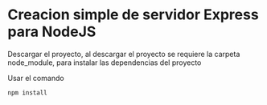 # Creacion simple de servidor Express para NodeJS

Descargar el proyecto, al descargar el proyecto se requiere la carpeta
node_module, para instalar las dependencias del proyecto

Usar el comando

```npm install```